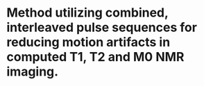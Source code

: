 # Method utilizing combined, interleaved pulse sequences for reducing motion artifacts in computed T1, T2 and M0 NMR imaging.